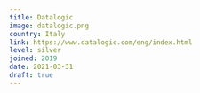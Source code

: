 ```yaml
---
title: Datalogic
image: datalogic.png
country: Italy
link: https://www.datalogic.com/eng/index.html
level: silver
joined: 2019
date: 2021-03-31
draft: true
---
```

